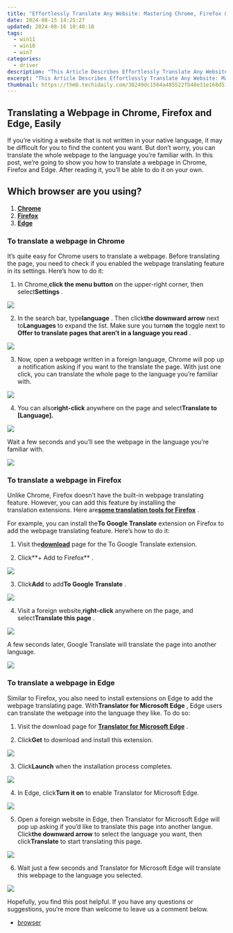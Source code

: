```yaml
---
title: "Effortlessly Translate Any Website: Mastering Chrome, Firefox & Edge Browser Tools"
date: 2024-08-15 14:25:27
updated: 2024-08-16 10:40:10
tags:
  - win11
  - win10
  - win7
categories:
  - driver
description: "This Article Describes Effortlessly Translate Any Website: Mastering Chrome, Firefox & Edge Browser Tools"
excerpt: "This Article Describes Effortlessly Translate Any Website: Mastering Chrome, Firefox & Edge Browser Tools"
thumbnail: https://thmb.techidaily.com/38249dc1564a485522fb48e31e168d5147b5976c3d300d00e74bbaf1c0b88604.jpg
---
```


## Translating a Webpage in Chrome, Firefox and Edge, Easily

If you’re visiting a website that is not written in your native language, it may be difficult for you to find the content you want. But don’t worry, you can translate the whole webpage to the language you’re familiar with. In this post, we’re going to show you how to translate a webpage in Chrome, Firefox and Edge. After reading it, you’ll be able to do it on your own.

## Which browser are you using?

1. **[Chrome](https://tools.techidaily.com/drivereasy/download/)**
2. **[Firefox](https://tools.techidaily.com/drivereasy/download/)**
3. **[Edge](https://tools.techidaily.com/drivereasy/download/)**

### To translate a webpage in Chrome

 It’s quite easy for Chrome users to translate a webpage. Before translating the page, you need to check if you enabled the webpage translating feature in its settings. Here’s how to do it:

 1) In Chrome,**click the menu button** on the upper-right corner, then select**Settings** .

![](https://images.drivereasy.com/wp-content/uploads/2019/06/image-486.png)

 2) In the search bar, type**language** . Then click**the downward arrow** next to**Languages** to expand the list. Make sure you turn**on** the toggle next to **Offer to translate pages that aren’t in a language you read** .

![](https://images.drivereasy.com/wp-content/uploads/2019/06/image-487.png)

 3) Now, open a webpage written in a foreign language, Chrome will pop up a notification asking if you want to the translate the page. With just one click, you can translate the whole page to the language you’re familiar with.

![](https://images.drivereasy.com/wp-content/uploads/2019/06/image-488.png)

 4) You can also**right-click** anywhere on the page and select**Translate to \[Language\].**

![](https://images.drivereasy.com/wp-content/uploads/2019/06/image-511.png)

 Wait a few seconds and you’ll see the webpage in the language you’re familiar with.

![](https://images.drivereasy.com/wp-content/uploads/2019/06/image-510.png)

### To translate a webpage in Firefox

 Unlike Chrome, Firefox doesn’t have the built-in webpage translating feature. However, you can add this feature by installing the  
 translation extensions. Here are[**some translation tools for Firefox**](https://addons.mozilla.org/en-US/firefox/collections/4757633/translation-tools/) .

 For example, you can install the**To Google Translate** extension on Firefox to add the webpage translating feature. Here’s how to do it:

 1) Visit the[**download**](https://addons.mozilla.org/en-US/firefox/addon/to-google-translate/?src=collection) page for the To Google Translate extension.

 2) Click**\+ Add to Firefox** .

![](https://images.drivereasy.com/wp-content/uploads/2019/06/image-506.png)

 3) Click**Add** to add**To Google Translate** .

![](https://images.drivereasy.com/wp-content/uploads/2019/06/image-507.png)

 4) Visit a foreign website,**right-click** anywhere on the page, and select**Translate this page** .

![](https://images.drivereasy.com/wp-content/uploads/2019/06/image-508.png)

 A few seconds later, Google Translate will translate the page into another language.

![](https://images.drivereasy.com/wp-content/uploads/2019/06/image-509.png)

### To translate a webpage in Edge

 Similar to Firefox, you also need to install extensions on Edge to add the webpage translating page. With**Translator for Microsoft Edge** , Edge users can translate the webpage into the language they like. To do so:

 1) Visit the download page for **[Translator for Microsoft Edge](https://www.microsoft.com/en-us/p/translator-for-microsoft-edge/9nblggh4n4n3?activetab=pivot:overviewtab)**  .

 2) Click**Get** to download and install this extension.

![](https://images.drivereasy.com/wp-content/uploads/2019/06/image-515-1024x428.png)

 3) Click**Launch** when the installation process completes.

![](https://images.drivereasy.com/wp-content/uploads/2019/06/image-516-1024x416.png)

 4) In Edge, click**Turn it on** to enable Translator for Microsoft Edge.

![](https://images.drivereasy.com/wp-content/uploads/2019/06/image-517-1024x457.png)

 5) Open a foreign website in Edge, then Translator for Microsoft Edge will pop up asking if you’d like to translate this page into another langue. Click**the downward arrow** to select the language you want, then click**Translate** to start translating this page.

![](https://images.drivereasy.com/wp-content/uploads/2019/06/image-518-1024x196.png)

 6) Wait just a few seconds and Translator for Microsoft Edge will translate this webpage to the language you selected.

![](https://images.drivereasy.com/wp-content/uploads/2019/06/image-519-1024x158.png)

 Hopefully, you find this post helpful. If you have any questions or suggestions, you’re more than welcome to leave us a comment below.

* [browser](https://tools.techidaily.com/drivereasy/download/)

<ins class="adsbygoogle"
     style="display:block"
     data-ad-format="autorelaxed"
     data-ad-client="ca-pub-7571918770474297"
     data-ad-slot="1223367746"></ins>



<ins class="adsbygoogle"
     style="display:block"
     data-ad-client="ca-pub-7571918770474297"
     data-ad-slot="8358498916"
     data-ad-format="auto"
     data-full-width-responsive="true"></ins>
